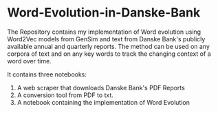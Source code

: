# Word-Evolution-in-Danske-Bank

The Repository contains my implementation of Word evolution using Word2Vec models from GenSim and text from Danske Bank's publicly available annual and quarterly reports.
The method can be used on any corpora of text and on any key words to track the changing context of a word over time.

It contains three notebooks:
1) A web scraper that downloads Danske Bank's PDF Reports
2) A conversion tool from PDF to txt.
3) A notebook containing the implementation of Word Evolution



